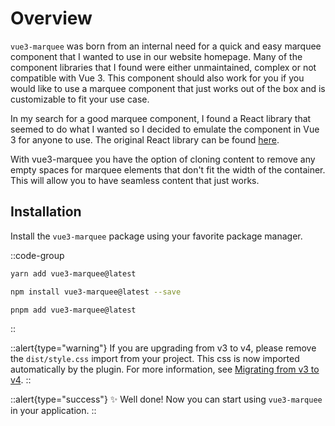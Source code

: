 # Overview

`vue3-marquee` was born from an internal need for a quick and easy marquee component that I wanted to use in our website homepage. Many of the component libraries that I found were either unmaintained, complex or not compatible with Vue 3. This component should also work for you if you would like to use a marquee component that just works out of the box and is customizable to fit your use case.

In my search for a good marquee component, I found a React library that seemed to do what I wanted so I decided to emulate the component in Vue 3 for anyone to use. The original React library can be found [here](https://www.react-fast-marquee.com/).

With vue3-marquee you have the option of cloning content to remove any empty spaces for marquee elements that don't fit the width of the container. This will allow you to have seamless content that just works.

## Installation

Install the `vue3-marquee` package using your favorite package manager.

::code-group

```bash [yarn]
yarn add vue3-marquee@latest
```

```bash [npm]
npm install vue3-marquee@latest --save
```

```bash [pnpm]
pnpm add vue3-marquee@latest
```

::

::alert{type="warning"}
If you are upgrading from v3 to v4, please remove the `dist/style.css` import from your project. This css is now imported automatically by the plugin. For more information, see [Migrating from v3 to v4](/introduction/v4).
::

::alert{type="success"}
✨ Well done! Now you can start using `vue3-marquee` in your application.
::
